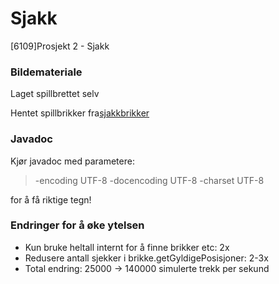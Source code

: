 # Sjakk
[6109]Prosjekt 2 - Sjakk
### Bildemateriale
Laget spillbrettet selv

Hentet spillbrikker fra[sjakkbrikker](https://openclipart.org/detail/11373/chess-set)
### Javadoc
Kjør javadoc med parametere:
> -encoding UTF-8 -docencoding UTF-8 -charset UTF-8

for å få riktige tegn!

### Endringer for å øke ytelsen
 - Kun bruke heltall internt for å finne brikker etc: 2x
 - Redusere antall sjekker i brikke.getGyldigePosisjoner: 2-3x
 - Total endring: 25000 -> 140000 simulerte trekk per sekund